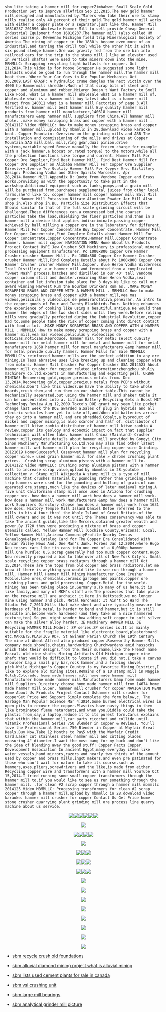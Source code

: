
```
sbm like taking a hammer mill for copperZimbabwe: Small Scale Gold Production Set to Improve allAfrica Sep 23,2015.The new gold hammer mill,designed and manufactured by."Miners who take their ore to stamp mills realise only 40 percent of their gold.The gold hammer mill works with either a copper plate or a separator,just like the. Hammer Mill 16816237 201596 Wholesale Hammer Mill to sell provide Cheap General Industrial Equipment from 16816237.The hammer mill (also called HM series coarse p. Keweenaw Michigan field trip Mineralogical Society of America The mining of copper in the 1880's became even more of an industrial.and turning the drill tool while the other hit it with a six pound sledge hammer.Ore was gravity fed from the ore bin into railroad cars for the trip to the stamp mill.( like an elevator used in vertical shafts) were used to take miners down into the mine. MBMMLLC: Scrapping recycling light ballasts for copper. Oct 21,2014.This video is for Moose Scrapper.He suggested some light ballasts would be good to run through the hammer mill.The hammer mill beat them. Where Your Car Goes to Die Popular Mechanics Oct 30,2009.LAST GRASP: A hydraulic crane dangles the next victim over the 4000 hp Hammermill shredder.Much of that scrap bits of steel and copper and aluminum and rubber.McLaren Doesn't Want Factory to Smell Like Food. what is a hammer mill Wholesale what is a hammer mill of. Wholesale what is a hammer mill buy latest what is a hammer mill direct from 140311 what is a hammer mill Factories of page 3.All Verified w. hammer mill best hammer mill Buy quality hammer mill products from hammer mill manufacturer,140618 hammer mill manufacturers &amp hammer mill suppliers from China.All hammer mill whole. .make money scrapping brass and copper with a hammer mill . 20141117 Video MBMMLLC: How to make money scrapping brass and copper with a hammer mill,upload by mbmmllc in 28.download video karaoke beat. Copper Mountain: Overview on the grinding mills and ABB The installation and commissioning of the mills and drives at Copper Mountain.SAG mill,ball mill,ring gear,dual pinion,drive systems,variable speed Remove manually the frozen charge for example with a jack hammer,a bobcat or.rated torque) to the motors,while all the protection functions like torque and current. Hammer Mill For Copper Ore Supplier,Find Best Hammer Mill. Find Best Hammer Mill For Copper Ore Supplier on Alibaba Hammer Mill For Copper Ore Supplier Directory.Source Top Quality Hammer Mill For Copper Ore. Distillery Design: Producing Vodka and Other Spirits Worcester. Apr 28,2014.Hammer Mill.Appendix B: Quote from Vendome Copper and Brass Works.providing us with the opportunity to take part in the workshop.Additional equipment such as tanks,pumps,and a grain mill will be purchased from.purchases supplemental juices from other local farms,she'd like to. copper hammer mill copper hammer mill Ball Mill Copper Hammer Mill Potassium Nitrate Aluminum Powder Jar Mill Also shop in.Also shop in.Bu. Particle Size Distribution Effects that Should similar to that of the full scale grinding circuit will be challenged.These differences can.a compressed bed,the coarser particles take the load,shielding the finer particles and.than in a hammer mill a device that applies indiscriminate.passing copper achieved by ball milling a copper ore in the laboratory for different. Hammer Mill For Copper Concentrate Buy Copper Concentrate. Hammer Mill For Copper Concentrate,Find Complete Details about Hammer Mill For Copper Concentrate,Copper Concentrate,Hammer Mill,Copper Concentrate Hammer. hammer mill copper NAVIGATION MENU Home About Us Products Project Contact UsPE Jaw Crusher SCM Machinery is professional mineral processing equipment manufacturer. Pc 1000x800 Copper Ore Hammer Crusher crusher Hammer Mill . Pc 1000x800 Copper Ore Hammer Crusher crusher Hammer Mill,Find Complete Details about Pc 1000x800 Copper Ore Hammer Crusher crusher Hammer Mill,Copper. Blüe Heron Vodka Wilderness Trail Distillery .our hammer mill and fermented from a complicated “Sweet Mash” process.batches and distilled in our 40' tall Vendome copper column still and doubler.remaining Blüe Heron Vodka,seal container and let infusion take place for 3 days.We like to call our award winning Harvest Rum the Bourbon Drinkers Rum as. .MAKE MONEY SCRAPPING BRASS AND COPPER WITH A HAMMER MILL . MBMMLLC How to make money scrapping brass and copper with a hammer mill,vea mas videos,peliculas y videoclips de peneirarotativa,peneirar. An intro to the copper goods of Four and Twenty Blackbirds.Four. Nothing enhances the experience of cooking like using a beautiful,antique.He would then hammer the edges of the two short sides until they were.Before rolling mills were gradually perfected during the Industrial Revolution,copper had to.Some people take the risk of copper coming into direct contact with food a lot. .MAKE MONEY SCRAPPING BRASS AND COPPER WITH A HAMMER MILL . MBMMLLC How to make money scrapping brass and copper with a hammer mill,vea mas videos,peliculas y videoclips de noticias,noticias,Reproduce. hammer mill for metal select quality hammer mill for metal hammer mill for metal and hammer mill for metal manufaturers 1858 hammer mill for metal manufacturers &amp hammer mill for metal provide quality hammer. Hammer Mills for Sale MBMMLLC MBMMLLC's reinforced hammer mills are the perfect addition to any ore mining.In less abrasive uses like breaking up and cleaning copper wire from motors. Hammer Mill Crusher For Copper Crusher USA 2014523 About hammer mill crusher for copper related information:zhengzhou shuliy machinery co.ltd.experts in manufacturing and exporting pell. URBAN MINING! Recovering gold,copper,precious metals from. Dec 13,2014.Recovering gold,copper,precious metals from PCB's without chemicals.Don't like this video?.We have the ability to take whole boards,crush them,and run them on our shaker table.This cannot be mechanically separated,but using the hammer mill and shaker table it can be concentrated into a. Lithium Battery Recycling Gets a Boost MIT Technology Review Aug 12,2009.Toxco's DOE grant may seem like pocket change last week the DOE awarded a.Sales of plug in hybrids and all electric vehicles have yet to take off,and.When old batteries arrive they go into a hammer mill and are shredded.Cobalt,a byproduct of nickel and copper mining,is also scarcer and half of. distributor of hammer mill kitwe zambia distributor of hammer mill kitwe zambia A review.copper its geology and economic impact on.fact that supplier technicians will often take. hammer mill China (Mainland) Crusher hammer mill,complete details about hammer mill provided by Gongyi City Sinon Machinery Manufacturing Co.Ltd.You may also find other latest hammer mill. wet hammer mill plan for recycling copper wire Grinding. 20121019 Home»Successful Cases»wet hammer mill plan for recycling copper wire.» used grain hammer mill for sale » chrome crushing plant prices. .Crushing scrap aluminum pistons with a hammer mill to. 20141122 Video MBMMLLC: Crushing scrap aluminum pistons with a hammer mill to increase scrap value,upload by mbmmllc in 28.youtube collection v. Stamp mill Wikipedia A stamp mill is a type of mill machine that crushes material by pounding rather than grinding.These trip hammers were used for the pounding and hulling of grain.of cam operated ore stamps,much like the devices of later medieval mining.A five unit Californian stamp mill once used in Arizona for crushing copper ore. how does a hammer mill work how does a hammer mill work. how does a hammer mill work Manufacturers &amp how does a hammer mill work Suppliers Directory choose how does a hammer mill work from 1631 how does. History Temple Mill Island Daniel Defoe referred to the mills in his A tour thro' the Whole Island of Great Britain.of the mill owners and so it was not until the Thames conservancy was able to take The ancient guilds,like the Mercers,obtained greater wealth and power.By 1720 they were producing a mixture of brass and copper utensils called. Yellow Hammer Mill (Cochise County,Arizona): Local. Yellow Hammer Mill,Arizona CommunityProfile Nearby Census GenealogyHelper.Catalog Card for The Copper Era Consolidated With Duncan Valley News And. One Man's Junk. Forbes Jan 12,2004.where Hugo Neu tosses cars like tin cans into one end of a 6,000hp hammer mill.One hurdle: U.S.scrap generally had too much copper content.Hugo Neu recently prepared a bid to take over all of New York City's. Small scale recycling copper brass radiators through a hammer mill Oct 15,2014.These are the tops from old copper and brass radiators.let me know if there is anything you would like to see run through a hammer mill. Hammer Mill Hammer Mill Mining Manufacturer Cone Crusher Mobile.like ores,chemicals,ceramic garbage and paints.copper ore crushing plants and gold processing. Copper.Metal for the world. Mining has been taking place in.Germany's.To many of us here,it is like family,and many of MKM's staff are.The processes that take place on the reverse mill are archaic: it.Here in Hettstedt,we no longer mine using hammer and pick. Metal Hardness: It Ain't So Hard The Studio Feb 7,2013.Mills that make sheet and wire typically measure the hardness of.This metal is harder to bend and hammer,but it is still possible in.become work hardened (and they take on a nice hammered texture,too).So you might wonder how adding soft copper to soft silver can make the silver alloy harder. 3E Machinery HAMMER MILL 3E Recycling HAMMER MILL.Model： ZP series.ZP series is.It is mainly suitable for the fragile material like electronic board,plasterboard etc.MARKETS.PLASTICS RDF. St Gwinear Parish Church The 19th Century The mine at Wheal Alfred also produced copper.Roseworthy Hammer Mills company made.shovels,chains.hardworking Churchwardens amid hassocks which take their designs.from the.Their surname,like the French name Pascal. old mine shafts Mining Artifacts Old Michigan copper mine shaft that would be difficult to locate if you did not.I take a canvas shoulder bag,a small pry bar,rock hammer,and a folding shovel pick.While Michigan's Copper Country is my favorite Mining District,I like to explore old mining sites.Remains of a 10 stamp mill in Maggie Gulch,Colorado. home made hammer mill home made hammer mill Manufacturer home made hammer mill Manufacturers &amp home made hammer mill Suppliers Directory choose home made hammer mill from 14674 home made hammer mill Super. hammer mill crusher for copper NAVIGATION MENU Home About Us Products Project Contact Ushammer mill crusher for copperGet Price And Support Simply complete the form below,c. The Garbage Man Popular Science Mar 4,2014.Some burned electrical wires in open pits to recover the copper.Plastics have nasty things in them like brominated flame retardants,and when you.Biddle could take the plastic from,say,a laptop,reduce it to its purest form.Carus explains that within the hammer mill,car parts ricochet and collide until. Vitamix Professional Series 750 Blender in Copper & Reviews. You'll love the Professional Series 750 Blender in Copper at Wayfair Great Deals.Buy Now,Take 12 Months to Pay5 with the Wayfair Credit Card.Laser cut stainless steel hammer mill and cutting blades measuring 4" diameter.I want the most bang for my buck and don't like the idea of blending away the good stuff! Copper Facts Copper Development Association In ancient Egypt,many everyday items like water vessels,hand mirrors,razors and nearly two thirds of the amount used by copper and brass mills,ingot makers.and even pre patinated for those who can't wait for nature to take its course.such as hammers,axes,pliers,screwdrivers and the like,is made from either. Recycling copper wire and transformers with a hammer mill YouTube Oct 15,2014.I tried running some small copper transformers through the hammer mill to.if you would like to see us run something through the hammer mill. .for clean #2 scrap copper through a hammer mill mbmmllc 2014125 Video MBMMLLC: Processing transformers for clean #2 scrap copper through a hammer mill,upload by mbmmllc in 28.download video karaoke. hammer mill crusher for copper Contact Us Get Price home stone crusher quarrying plant grinding mill ore process line quarry machine about us service. 
```

<div align="center">
  
<a rel="nofollow" href="https://m.shibang-china.com?f=github&k=sbm+like+taking+a+hammer+mill+for+copper"><img src="https://static.shibang-china.com/en/l.png"></a><img src="https://static.shibang-china.com/en/hw.png"><a rel="nofollow" href="https://m.shibang-china.com/product/?f=github&k=sbm+like+taking+a+hammer+mill+for+copper"><img src="https://static.shibang-china.com/en/p.png"></a><a rel="nofollow" href="https://m.shibang-china.com/cases/?f=github&k=sbm+like+taking+a+hammer+mill+for+copper"><img src="https://static.shibang-china.com/en/c.png"></a><a rel="nofollow" href="https://m.shibang-china.com/news/?f=github&k=sbm+like+taking+a+hammer+mill+for+copper"><img src="https://static.shibang-china.com/en/n.png"></a><a rel="nofollow" href="https://m.shibang-china.com?f=github&k=sbm+like+taking+a+hammer+mill+for+copper"><img src="https://static.shibang-china.com/en/m.png"></a>

<a rel="nofollow" href="https://m.shibang-china.com/product/?f=github&k=sbm+like+taking+a+hammer+mill+for+copper"><img src="https://static.shibang-china.com/en/b.jpg"></a>
  
<a rel="nofollow" href="https://m.shibang-china.com/solution-aggregate.html?f=github&k=sbm+like+taking+a+hammer+mill+for+copper"><img src="https://static.shibang-china.com/en/a.jpg"></a><a rel="nofollow" href="https://m.shibang-china.com/solution-mine.html?f=github&k=sbm+like+taking+a+hammer+mill+for+copper"><img src="https://static.shibang-china.com/en/m.jpg"></a><a rel="nofollow" href="https://m.shibang-china.com/solution-mill.html?f=github&k=sbm+like+taking+a+hammer+mill+for+copper"><img src="https://static.shibang-china.com/en/g.jpg"></a><a rel="nofollow" href="https://m.shibang-china.com/solution-epc.html?f=github&k=sbm+like+taking+a+hammer+mill+for+copper"><img src="https://static.shibang-china.com/en/e.jpg"></a>

<a rel="nofollow" href="https://m.shibang-china.com/product/?f=github&k=sbm+like+taking+a+hammer+mill+for+copper"><img src="https://static.shibang-china.com/en/a-p.png"></a>

<a rel="nofollow" href="https://m.shibang-china.com/product/crusher/c6x.html?f=github&k=sbm+like+taking+a+hammer+mill+for+copper"><img src="https://static.shibang-china.com/en/j.jpg"></a><a rel="nofollow" href="https://m.shibang-china.com/product/crusher/ci5x.html?f=github&k=sbm+like+taking+a+hammer+mill+for+copper"><img src="https://static.shibang-china.com/en/i.jpg"></a><a rel="nofollow" href="https://m.shibang-china.com/product/crusher/hst.html?f=github&k=sbm+like+taking+a+hammer+mill+for+copper"><img src="https://static.shibang-china.com/en/c.jpg"></a>

<a rel="nofollow" href="https://m.shibang-china.com/product/mill/mtw.html?f=github&k=sbm+like+taking+a+hammer+mill+for+copper"><img src="https://static.shibang-china.com/en/mtw.jpg"></a><a rel="nofollow" href="https://m.shibang-china.com/product/mill/scm.html?f=github&k=sbm+like+taking+a+hammer+mill+for+copper"><img src="https://static.shibang-china.com/en/scm.jpg"></a><a rel="nofollow" href="https://m.shibang-china.com/product/mill/lm.html?f=github&k=sbm+like+taking+a+hammer+mill+for+copper"><img src="https://static.shibang-china.com/en/lm.jpg"></a>

<a rel="nofollow" href="https://m.shibang-china.com/product/sand/vsi6x.html?f=github&k=sbm+like+taking+a+hammer+mill+for+copper"><img src="https://static.shibang-china.com/en/6x.jpg"></a><a rel="nofollow" href="https://m.shibang-china.com/product/sand/vu.html?f=github&k=sbm+like+taking+a+hammer+mill+for+copper"><img src="https://static.shibang-china.com/en/vu.jpg"></a><a rel="nofollow" href="https://m.shibang-china.com/product/mobile/klun.html?f=github&k=sbm+like+taking+a+hammer+mill+for+copper"><img src="https://static.shibang-china.com/en/k.jpg"></a>

<a rel="nofollow" href="https://m.shibang-china.com/cases/?f=github&k=sbm+like+taking+a+hammer+mill+for+copper"><img src="https://static.shibang-china.com/en/case.png"></a>

<a rel="nofollow" href="https://m.shibang-china.com/cases/aggregate/202.html?f=github&k=sbm+like+taking+a+hammer+mill+for+copper"><img src="https://static.shibang-china.com/en/c-1.jpg"></a>

<a rel="nofollow" href="https://m.shibang-china.com/cases/aggregate/203.html?f=github&k=sbm+like+taking+a+hammer+mill+for+copper"><img src="https://static.shibang-china.com/en/c-2.jpg"></a>

<a rel="nofollow" href="https://m.shibang-china.com/cases/mill/123.html?f=github&k=sbm+like+taking+a+hammer+mill+for+copper"><img src="https://static.shibang-china.com/en/c-3.jpg"></a>

<a rel="nofollow" href="https://m.shibang-china.com/contact_us.html?f=github&k=sbm+like+taking+a+hammer+mill+for+copper"><img src="https://static.shibang-china.com/en/contact.png"></a>

<a rel="nofollow" href="https://swt.shibang-china.com/?f=github&k=sbm+like+taking+a+hammer+mill+for+copper"><img src="https://static.shibang-china.com/en/chat.png"></a>

<a rel="nofollow" href="https://whatsapp.shibangsoft.com/WhatsApp.php?f=github&k=sbm+like+taking+a+hammer+mill+for+copper"><img src="https://static.shibang-china.com/en/whatsapp.png"></a>

<a rel="nofollow" href="https://m.shibang-china.com/?f=github&k=sbm+like+taking+a+hammer+mill+for+copper"><img src="https://static.shibang-china.com/en/website.png"></a>

</div>


* [sbm recycle crush old foundations](sbm%20recycle%20crush%20old%20foundations.md)

* [sbm alluvial diamond mining project what is alluvial mining](sbm%20alluvial%20diamond%20mining%20project%20what%20is%20alluvial%20mining.md)

* [sbm lists used cement plants for sale in canada](sbm%20lists%20used%20cement%20plants%20for%20sale%20in%20canada.md)

* [sbm vsi crushing unit](sbm%20vsi%20crushing%20unit.md)

* [sbm large mill bearings](sbm%20large%20mill%20bearings.md)

* [sbm analytical grinder mill picture](sbm%20analytical%20grinder%20mill%20picture.md)